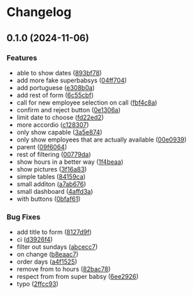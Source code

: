 # Changelog

## 0.1.0 (2024-11-06)


### Features

* able to show dates ([893bf78](https://github.com/BabsyIT/onboarder/commit/893bf78758ab18ffc6dd793beefe1ea0a9298c34))
* add more fake superbabsys ([04ff704](https://github.com/BabsyIT/onboarder/commit/04ff70462ce1c4b0b5cf7fc49a3877e02b44effd))
* add portuguese ([e308b0a](https://github.com/BabsyIT/onboarder/commit/e308b0a1a299be95443cbed4696fcbd5d5f8ff18))
* add rest of form ([6c55cbf](https://github.com/BabsyIT/onboarder/commit/6c55cbfd99f0e1413188f6e30951b90e75063060))
* call for new employee selection on call ([fbf4c8a](https://github.com/BabsyIT/onboarder/commit/fbf4c8af6490be38b827daa1c8d4871f5c6c65cb))
* confirm and reject button ([0e1306a](https://github.com/BabsyIT/onboarder/commit/0e1306a32479e8152cbb094d5a27bde3fb3a7425))
* limit date to choose ([fd22ed2](https://github.com/BabsyIT/onboarder/commit/fd22ed2104f4cb2bd910320041fa2bd38120d566))
* more accordio ([c128307](https://github.com/BabsyIT/onboarder/commit/c128307309c9b81a64ba0abc2d0c89f860c7d901))
* only show capable ([3a5e874](https://github.com/BabsyIT/onboarder/commit/3a5e874bf9352dff61adb592c569dc26794271ef))
* only show employees that are actually available ([00e0939](https://github.com/BabsyIT/onboarder/commit/00e093962b02dd396656475a0d561d039d7e9f0f))
* parent ([09f6064](https://github.com/BabsyIT/onboarder/commit/09f6064205da571047dd9e14b7c34c77142b9911))
* rest of filtering ([00779da](https://github.com/BabsyIT/onboarder/commit/00779da904dafc593ae2cd96c10e81ec91028bff))
* show hours in a better way ([1f4beaa](https://github.com/BabsyIT/onboarder/commit/1f4beaa92428df5b62b4b372ebc11bee21e27d76))
* show pictures ([3f16a83](https://github.com/BabsyIT/onboarder/commit/3f16a83a8c2881904dafc5c1c1452bf10dd23656))
* simple tables ([84159ca](https://github.com/BabsyIT/onboarder/commit/84159ca3dbb03b603b28c6ebc792b5dfb2881749))
* small additon ([a7ab676](https://github.com/BabsyIT/onboarder/commit/a7ab676edeacff3df4fcdfed7412d54d28ce87ad))
* small dashboard ([4affd3a](https://github.com/BabsyIT/onboarder/commit/4affd3aacd442727b1f7085234274a01e17ec2ee))
* with buttons ([0bfaf61](https://github.com/BabsyIT/onboarder/commit/0bfaf61c30e454123654e8999334bd5d9b1d4dca))


### Bug Fixes

* add title to form ([8127d9f](https://github.com/BabsyIT/onboarder/commit/8127d9fd2b7a51cd8c9b872ba7cbdb458c217946))
* ci ([d3926f4](https://github.com/BabsyIT/onboarder/commit/d3926f40be2a05ebf123f9d54f48fa3cb27257ad))
* filter out sundays ([abcecc7](https://github.com/BabsyIT/onboarder/commit/abcecc7753a2464a06658bc097929dce1ad92367))
* on change ([b8eaac7](https://github.com/BabsyIT/onboarder/commit/b8eaac725e994b1a387f8cfda31e2910a4f5902e))
* order days ([a4f1525](https://github.com/BabsyIT/onboarder/commit/a4f15251e7e7b9aa523aae8a5d912ece2e65b2cd))
* remove from to hours ([82bac78](https://github.com/BabsyIT/onboarder/commit/82bac788082cd913df1b642586109b34ae06c9e7))
* respect from from super babsy ([6ee2926](https://github.com/BabsyIT/onboarder/commit/6ee292633935b252b7ae14b60b19404802e41d63))
* typo ([2ffcc93](https://github.com/BabsyIT/onboarder/commit/2ffcc93e897f539b4add96f1adca830c643dab71))
